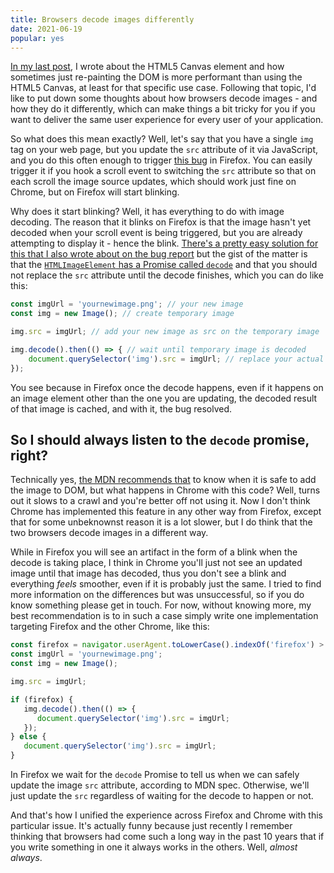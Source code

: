 ```yaml
---
title: Browsers decode images differently
date: 2021-06-19
popular: yes
---
```


[In my last post](https://bien.ee/blog/series-of-pngs-and-no-canvas-that-fits/), I wrote about the HTML5 Canvas element and how sometimes just re-painting the DOM is more performant than using the HTML5 Canvas, at least for that specific use case. Following that topic, I'd like to put down some thoughts about how browsers decode images - and how they do it differently, which can make things a bit tricky for you if you want to deliver the same user experience for every user of your application.

So what does this mean exactly? Well, let's say that you have a single <code>img</code> tag on your web page, but you update the <code>src</code> attribute of it via JavaScript, and you do this often enough to trigger <a href="https://bugzilla.mozilla.org/show_bug.cgi?id=705826">this bug</a> in Firefox. You can easily trigger it if you hook a scroll event to switching the <code>src</code> attribute so that on each scroll the image source updates, which should work just fine on Chrome, but on Firefox will start blinking.

Why does it start blinking? Well, it has everything to do with image decoding. The reason that it blinks on Firefox is that the image hasn't yet decoded when your scroll event is being triggered, but you are already attempting to display it - hence the blink. <a href="https://bugzilla.mozilla.org/show_bug.cgi?id=705826#c43">There's a pretty easy solution for this that I also wrote about on the bug report</a> but the gist of the matter is that the <code><a href="https://developer.mozilla.org/en-US/docs/Web/API/HTMLImageElement/decode">HTMLImageElement</a></code><a href="https://developer.mozilla.org/en-US/docs/Web/API/HTMLImageElement/decode"> has a Promise called </a><code><a href="https://developer.mozilla.org/en-US/docs/Web/API/HTMLImageElement/decode">decode</a></code> and that you should not replace the <code>src</code> attribute until the decode finishes, which you can do like this:

```javascript
const imgUrl = 'yournewimage.png'; // your new image
const img = new Image(); // create temporary image

img.src = imgUrl; // add your new image as src on the temporary image

img.decode().then(() => { // wait until temporary image is decoded
    document.querySelector('img').src = imgUrl; // replace your actual element now
});
```

You see because in Firefox once the decode happens, even if it happens on an image element other than the one you are updating, the decoded result of that image is cached, and with it, the bug resolved.

## So I should always listen to the `decode` promise, right?

Technically yes, <a href="https://developer.mozilla.org/en-US/docs/Web/API/HTMLImageElement/decode">the MDN recommends that</a> to know when it is safe to add the image to DOM, but what happens in Chrome with this code? Well, turns out it slows to a crawl and you're better off not using it. Now I don't think Chrome has implemented this feature in any other way from Firefox, except that for some unbeknownst reason it is a lot slower, but I do think that the two browsers decode images in a different way.

While in Firefox you will see an artifact in the form of a blink when the decode is taking place, I think in Chrome you'll just not see an updated image until that image has decoded, thus you don't see a blink and everything _feels_ smoother, even if it is probably just the same. I tried to find more information on the differences but was unsuccessful, so if you do know something please get in touch. For now, without knowing more, my best recommendation is to in such a case simply write one implementation targeting Firefox and the other Chrome, like this:

```javascript
const firefox = navigator.userAgent.toLowerCase().indexOf('firefox') > -1;
const imgUrl = 'yournewimage.png';
const img = new Image();

img.src = imgUrl;

if (firefox) {
   img.decode().then(() => {
      document.querySelector('img').src = imgUrl;
   });
} else {
   document.querySelector('img').src = imgUrl;
}
```

In Firefox we wait for the `decode` Promise to tell us when we can safely update the image `src` attribute, according to MDN spec. Otherwise, we'll just update the `src` regardless of waiting for the decode to happen or not. 

And that's how I unified the experience across Firefox and Chrome with this particular issue. It's actually funny because just recently I remember thinking that browsers had come such a long way in the past 10 years that if you write something in one it always works in the others. Well, _almost always_.